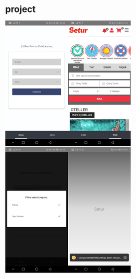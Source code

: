 # project

  
<img height="400" width="200" src="/images/WhatsApp Image 2020-09-21 at 01.06.44 (1).jpeg" ><img height="400" width="200" src="/images/WhatsApp Image 2020-09-21 at 01.06.44 (2).jpeg" ><img height="400" width="200" src="/images/WhatsApp Image 2020-09-21 at 01.06.49.jpeg" ><img height="400" width="200" src="/images/WhatsApp Image 2020-09-21 at 09.49.58.jpeg" >

